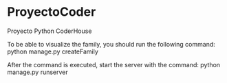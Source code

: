 # ProyectoCoder
Proyecto Python CoderHouse

To be able to visualize the family, you should run the following command:
python manage.py createFamily



After the command is executed, start the server with the command:
python manage.py runserver
